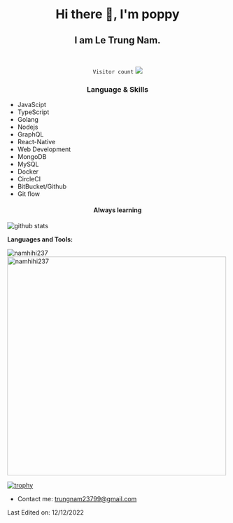 <h1 align="center"> Hi there 👋, I'm poppy</h1>
<h2 align="center"> I am Le Trung Nam.</h2>
<br>
<p align="center">
    <code>Visitor count</code>
    <img src="https://profile-counter.glitch.me/namhihi237/count.svg" />
    <br>
</p>

<h3 align="center"> Language & Skills </h3>

- JavaScipt
- TypeScript
- Golang
- Nodejs
- GraphQL
- React-Native
- Web Development
- MongoDB
- MySQL
- Docker
- CircleCI
- BitBucket/Github
- Git flow

<h4 align="center">Always learning</h4>

<img align="center" src="https://github-readme-stats.vercel.app/api?username=namhihi237&show_icons=true&include_all_commits=true&theme=blue-white&count_private=true" alt="github stats">

**Languages and Tools:**

<img align="center" src="https://github-readme-streak-stats.herokuapp.com/?user=namhihi237&count_private=true&theme=radical" alt="namhihi237" />
<img align="center" width=500 src="https://github-readme-stats.vercel.app/api/top-langs/?username=namhihi237&count_private=true&theme=radical" alt="namhihi237" />

[![trophy](https://github-profile-trophy.vercel.app/?username=namhihi237&theme=gruvbox)](https://github.com/ryo-ma/github-profile-trophy)

- Contact me: trungnam23799@gmail.com

Last Edited on: 12/12/2022
